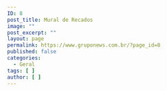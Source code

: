 ```yaml
---
ID: 8
post_title: Mural de Recados
image: ""
post_excerpt: ""
layout: page
permalink: https://www.gruponews.com.br/?page_id=8
published: false
categories:
  - Geral
tags: [ ]
author: [ ]
---
```

<!--cforms name="Fale Conosco"-->

<!--Mural-->